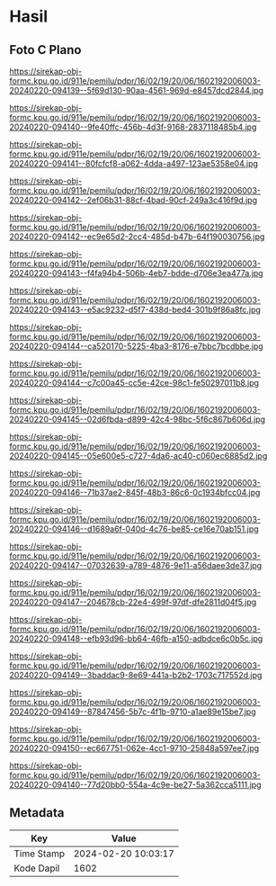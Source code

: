 # Hasil

## Foto C Plano

https://sirekap-obj-formc.kpu.go.id/911e/pemilu/pdpr/16/02/19/20/06/1602192006003-20240220-094139--5f69d130-90aa-4561-969d-e8457dcd2844.jpg

https://sirekap-obj-formc.kpu.go.id/911e/pemilu/pdpr/16/02/19/20/06/1602192006003-20240220-094140--9fe40ffc-456b-4d3f-9168-2837118485b4.jpg

https://sirekap-obj-formc.kpu.go.id/911e/pemilu/pdpr/16/02/19/20/06/1602192006003-20240220-094141--80fcfcf8-a062-4dda-a497-123ae5358e04.jpg

https://sirekap-obj-formc.kpu.go.id/911e/pemilu/pdpr/16/02/19/20/06/1602192006003-20240220-094142--2ef06b31-88cf-4bad-90cf-249a3c416f9d.jpg

https://sirekap-obj-formc.kpu.go.id/911e/pemilu/pdpr/16/02/19/20/06/1602192006003-20240220-094142--ec9e65d2-2cc4-485d-b47b-64f190030756.jpg

https://sirekap-obj-formc.kpu.go.id/911e/pemilu/pdpr/16/02/19/20/06/1602192006003-20240220-094143--f4fa94b4-506b-4eb7-bdde-d706e3ea477a.jpg

https://sirekap-obj-formc.kpu.go.id/911e/pemilu/pdpr/16/02/19/20/06/1602192006003-20240220-094143--e5ac9232-d5f7-438d-bed4-301b9f86a8fc.jpg

https://sirekap-obj-formc.kpu.go.id/911e/pemilu/pdpr/16/02/19/20/06/1602192006003-20240220-094144--ca520170-5225-4ba3-8176-e7bbc7bcdbbe.jpg

https://sirekap-obj-formc.kpu.go.id/911e/pemilu/pdpr/16/02/19/20/06/1602192006003-20240220-094144--c7c00a45-cc5e-42ce-98c1-fe50297011b8.jpg

https://sirekap-obj-formc.kpu.go.id/911e/pemilu/pdpr/16/02/19/20/06/1602192006003-20240220-094145--02d6fbda-d899-42c4-98bc-5f6c867b606d.jpg

https://sirekap-obj-formc.kpu.go.id/911e/pemilu/pdpr/16/02/19/20/06/1602192006003-20240220-094145--05e600e5-c727-4da6-ac40-c060ec6885d2.jpg

https://sirekap-obj-formc.kpu.go.id/911e/pemilu/pdpr/16/02/19/20/06/1602192006003-20240220-094146--71b37ae2-845f-48b3-86c6-0c1934bfcc04.jpg

https://sirekap-obj-formc.kpu.go.id/911e/pemilu/pdpr/16/02/19/20/06/1602192006003-20240220-094146--d1689a6f-040d-4c76-be85-ce16e70ab151.jpg

https://sirekap-obj-formc.kpu.go.id/911e/pemilu/pdpr/16/02/19/20/06/1602192006003-20240220-094147--07032639-a789-4876-9e11-a56daee3de37.jpg

https://sirekap-obj-formc.kpu.go.id/911e/pemilu/pdpr/16/02/19/20/06/1602192006003-20240220-094147--204678cb-22e4-499f-97df-dfe2811d04f5.jpg

https://sirekap-obj-formc.kpu.go.id/911e/pemilu/pdpr/16/02/19/20/06/1602192006003-20240220-094148--efb93d96-bb64-46fb-a150-adbdce6c0b5c.jpg

https://sirekap-obj-formc.kpu.go.id/911e/pemilu/pdpr/16/02/19/20/06/1602192006003-20240220-094149--3baddac9-8e69-441a-b2b2-1703c717552d.jpg

https://sirekap-obj-formc.kpu.go.id/911e/pemilu/pdpr/16/02/19/20/06/1602192006003-20240220-094149--87847456-5b7c-4f1b-9710-a1ae89e15be7.jpg

https://sirekap-obj-formc.kpu.go.id/911e/pemilu/pdpr/16/02/19/20/06/1602192006003-20240220-094150--ec667751-062e-4cc1-9710-25848a597ee7.jpg

https://sirekap-obj-formc.kpu.go.id/911e/pemilu/pdpr/16/02/19/20/06/1602192006003-20240220-094140--77d20bb0-554a-4c9e-be27-5a362cca5111.jpg


## Metadata

| Key        | Value               |
| ---------- | ------------------- |
| Time Stamp | 2024-02-20 10:03:17 |
| Kode Dapil | 1602                |



